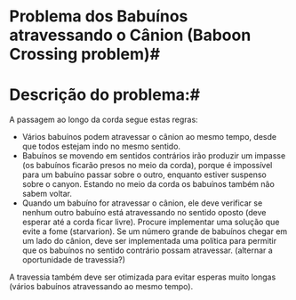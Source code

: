 # Problema dos Babuínos atravessando o Cânion (Baboon Crossing problem)#

# Descrição do problema:#
A passagem ao longo da corda segue estas regras:
  - Vários babuínos podem atravessar o cânion ao mesmo tempo, desde que todos estejam indo no mesmo sentido.
  - Babuínos se movendo em sentidos contrários irão produzir um impasse (os babuínos ficarão presos no meio da corda), porque é impossível para um babuíno passar sobre o outro, enquanto estiver suspenso sobre o canyon. Estando no meio da corda os babuínos também não sabem voltar.
  - Quando um babuíno for atravessar o cânion, ele deve verificar se nenhum outro babuíno está atravessando no sentido oposto (deve esperar até a corda ficar livre).
Procure implementar uma solução que evite a fome (starvarion). Se um número grande de babuínos chegar em um lado do cânion, deve ser implementada uma política para permitir que os babuínos no sentido contrário possam atravessar. (alternar a oportunidade de travessia?)

A travessia também deve ser otimizada para evitar esperas muito longas (vários babuínos atravessando ao mesmo tempo).
